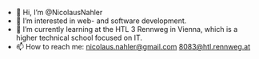 - 👋 Hi, I’m @NicolausNahler
- 👀 I’m interested in web- and software development.
- 🌱 I’m currently learning at the HTL 3 Rennweg in Vienna, which is a higher technical school focused on IT.
- 📫 How to reach me: nicolaus.nahler@gmail.com 8083@htl.rennweg.at
